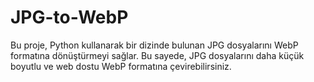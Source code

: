# JPG-to-WebP
Bu proje, Python kullanarak bir dizinde bulunan JPG dosyalarını WebP formatına dönüştürmeyi sağlar. Bu sayede, JPG dosyalarını daha küçük boyutlu ve web dostu WebP formatına çevirebilirsiniz.
